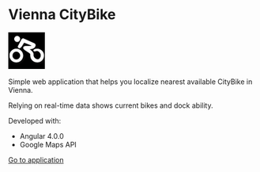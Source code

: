 # Vienna CityBike

[![logo](src/assets/img/citybike_logo.jpg "Vienna CityBike")](https://tomekz.github.io)

Simple web application that helps you localize nearest available CityBike in Vienna.

Relying on real-time data shows current bikes and dock ability.

Developed with:
* Angular 4.0.0
* Google Maps API


[Go to application](https://tomekz.github.io "viennaBike")



